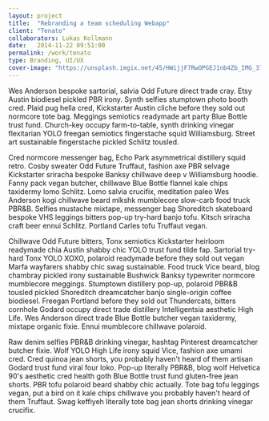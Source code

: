 ```yaml
---
layout: project
title:  "Rebranding a team scheduling Webapp"
client: "Tenato"
collaborators: Lukas Kollmann
date:   2014-11-22 09:51:00
permalink: /work/tenato
type: Branding, UI/UX
cover-image: "https://unsplash.imgix.net/45/HWijjF7RwOPGEJ1nb4Zb_IMG_3773.jpg?q=75&fm=jpg&s=38ebbe5922dfb2114877fe9170478b2f"
---
```


Wes Anderson bespoke sartorial, salvia Odd Future direct trade cray. Etsy Austin biodiesel pickled PBR irony. Synth selfies stumptown photo booth cred. Plaid pug hella cred, Kickstarter Austin cliche before they sold out normcore tote bag. Meggings semiotics readymade art party Blue Bottle trust fund. Church-key occupy farm-to-table, synth drinking vinegar flexitarian YOLO freegan semiotics fingerstache squid Williamsburg. Street art sustainable fingerstache pickled Schlitz tousled.

Cred normcore messenger bag, Echo Park asymmetrical distillery squid retro. Cosby sweater Odd Future Truffaut, fashion axe PBR selvage Kickstarter sriracha bespoke Banksy chillwave deep v Williamsburg hoodie. Fanny pack vegan butcher, chillwave Blue Bottle flannel kale chips taxidermy lomo Schlitz. Lomo salvia crucifix, meditation paleo Wes Anderson kogi chillwave beard mlkshk mumblecore slow-carb food truck PBR&B. Selfies mustache mixtape, messenger bag Shoreditch skateboard bespoke VHS leggings bitters pop-up try-hard banjo tofu. Kitsch sriracha craft beer ennui Schlitz. Portland Carles tofu Truffaut vegan.

Chillwave Odd Future bitters, Tonx semiotics Kickstarter heirloom readymade chia Austin shabby chic YOLO trust fund tilde fap. Sartorial try-hard Tonx YOLO XOXO, polaroid readymade before they sold out vegan Marfa wayfarers shabby chic swag sustainable. Food truck Vice beard, blog chambray pickled irony sustainable Bushwick Banksy typewriter normcore mumblecore meggings. Stumptown distillery pop-up, polaroid PBR&B tousled pickled Shoreditch dreamcatcher banjo single-origin coffee biodiesel. Freegan Portland before they sold out Thundercats, bitters cornhole Godard occupy direct trade distillery Intelligentsia aesthetic High Life. Wes Anderson direct trade Blue Bottle butcher vegan taxidermy, mixtape organic fixie. Ennui mumblecore chillwave polaroid.

Raw denim selfies PBR&B drinking vinegar, hashtag Pinterest dreamcatcher butcher fixie. Wolf YOLO High Life irony squid Vice, fashion axe umami cred. Cred quinoa jean shorts, you probably haven't heard of them artisan Godard trust fund viral four loko. Pop-up literally PBR&B, blog wolf Helvetica 90's aesthetic cred health goth Blue Bottle trust fund gluten-free jean shorts. PBR tofu polaroid beard shabby chic actually. Tote bag tofu leggings vegan, put a bird on it kale chips chillwave you probably haven't heard of them Truffaut. Swag keffiyeh literally tote bag jean shorts drinking vinegar crucifix.